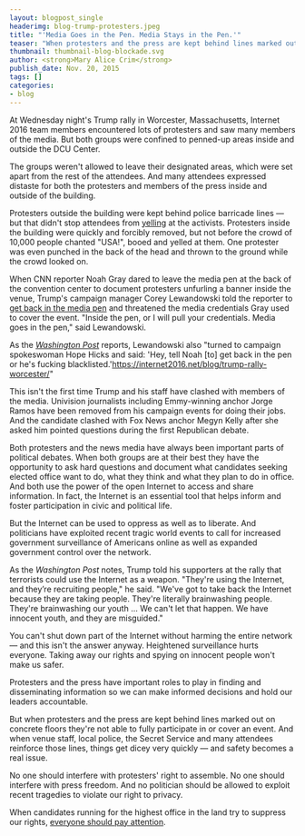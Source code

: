 ```yaml
---
layout: blogpost_single
headerimg: blog-trump-protesters.jpeg
title: "'Media Goes in the Pen. Media Stays in the Pen.'"
teaser: "When protesters and the press are kept behind lines marked out on concrete floors they're not able to fully participate in or cover an event."
thumbnail: thumbnail-blog-blockade.svg
author: <strong>Mary Alice Crim</strong>
publish_date: Nov. 20, 2015
tags: []
categories:
- blog
---
```

At Wednesday night's Trump rally in Worcester, Massachusetts, Internet 2016 team members encountered lots of protesters and saw many members of the media. But both groups were confined to penned-up areas inside and outside the DCU Center. 

The groups weren't allowed to leave their designated areas, which were set apart from the rest of the attendees. And many attendees expressed distaste for both the protesters and members of the press inside and outside of the building.

Protesters outside the building were kept behind police barricade lines — but that didn't stop attendees from [yelling](https://twitter.com/MaryAliceCrim/status/667427242734174208) at the activists. Protesters inside the building were quickly and forcibly removed, but not before the crowd of 10,000 people chanted "USA!", booed and yelled at them. One protester was even punched in the back of the head and thrown to the ground while the crowd looked on. 

When CNN reporter Noah Gray dared to leave the media pen at the back of the convention center to document protesters unfurling a banner inside the venue, Trump's campaign manager Corey Lewandowski told the reporter to [get back in the media pen](https://twitter.com/NoahGrayCNN/status/667182208231211008) and threatened the media credentials Gray used to cover the event. "Inside the pen, or I will pull your credentials. Media goes in the pen," said Lewandowski.

As the [<em>Washington Post</em>](https://www.washingtonpost.com/news/post-politics/wp/2015/11/18/nine-things-that-happened-during-donald-trumps-visit-to-worcester/) reports, Lewandowski also "turned to campaign spokeswoman Hope Hicks and said: 'Hey, tell Noah [to] get back in the pen or he's fucking blacklisted.'https://internet2016.net/blog/trump-rally-worcester/" 

This isn't the first time Trump and his staff have clashed with members of the media. Univision journalists including Emmy-winning anchor Jorge Ramos have been removed from his campaign events for doing their jobs. And the candidate clashed with Fox News anchor Megyn Kelly after she asked him pointed questions during the first Republican debate. 

Both protesters and the news media have always been important parts of political debates. When both groups are at their best they have the opportunity to ask hard questions and document what candidates seeking elected office want to do, what they think and what they plan to do in office. And both use the power of the open Internet to access and share information. In fact, the Internet is an essential tool that helps inform and foster participation in civic and political life. 

But the Internet can be used to oppress as well as to liberate. And politicians have exploited recent tragic world events to call for increased government surveillance of Americans online as well as expanded government control over the network.

As the <em>Washington Post</em> notes, Trump told his supporters at the rally that terrorists could use the Internet as a weapon. "They're using the Internet, and they’re recruiting people," he said. "We've got to take back the Internet because they are taking people. They're literally brainwashing people. They're brainwashing our youth ... We can't let that happen. We have innocent youth, and they are misguided." 

You can't shut down part of the Internet without harming the entire network — and this isn't the answer anyway. Heightened surveillance hurts everyone. Taking away our rights and spying on innocent people won't make us safer. 

Protesters and the press have important roles to play in finding and disseminating information so we can make informed decisions and hold our leaders accountable.

But when protesters and the press are kept behind lines marked out on concrete floors they're not able to fully participate in or cover an event. And when venue staff, local police, the Secret Service and many attendees reinforce those lines, things get dicey very quickly — and safety becomes a real issue.

No one should interfere with protesters' right to assemble. No one should interfere with press freedom. And no politician should be allowed to exploit recent tragedies to violate our right to privacy.

When candidates running for the highest office in the land try to suppress our rights, [everyone should pay attention](http://act.freepress.net/sign/internet_surveillance_tragedy/?source=blog). 
